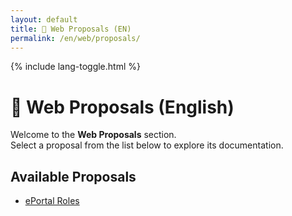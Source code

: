 ```yaml
---
layout: default
title: 📄 Web Proposals (EN)
permalink: /en/web/proposals/
---
```


<link rel="stylesheet" href="{{ '/assets/css/custom.css' | relative_url }}">
{% include lang-toggle.html %}

# 📄 Web Proposals (English)

Welcome to the **Web Proposals** section.  
Select a proposal from the list below to explore its documentation.

## Available Proposals
- [ePortal Roles](./ePortal-roles/)
